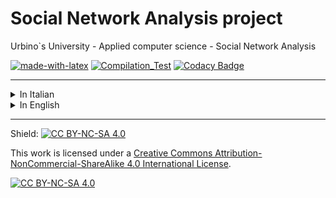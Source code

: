 # Social Network Analysis project

Urbino`s University - Applied computer science - Social Network Analysis 

[![made-with-latex](https://img.shields.io/badge/Made%20with-LaTeX-1f425f.svg)](https://www.latex-project.org/)
[![Compilation_Test](https://github.com/R0mb0/Social-Network-Analysis-project/actions/workflows/Compilation_Test.yml/badge.svg)](https://github.com/R0mb0/Social-Network-Analysis-project/actions/workflows/Compilation_Test.yml)
[![Codacy Badge](https://app.codacy.com/project/badge/Grade/f0951e950b3b41a58fb2b2a149d1c2a8)](https://app.codacy.com/gh/R0mb0/Social-Network-Analysis-project/dashboard?utm_source=gh&utm_medium=referral&utm_content=&utm_campaign=Badge_grade)

---
 
<details>
<summary>In Italian</summary>  

# Progetto di analisi delle reti sociali  
## Obiettivo:  
Analizzare la struttura della rete delle strutture sanitarie della provincia di Ascoli Piceno che erogano servizi di assistenza psichiatrica.  
I legami, pesati e non orientati, indicano che le strutture collegate hanno condiviso un certo numero di pazienti (numero espresso dal peso).  
L’obiettivo è individuare se la struttura corrisponde a: 
* Un’organizzazione diffusa, in cui esistono poche disparità tra le centralità dei nodi. 
* Centralizzata, con pochi nodi che coordinano la gestione dei servizi.
* Integrata, composta da gruppi di nodi che collaborano molto al loro interno ma poco all’esterno. 
</details>

<details>
<summary>In English</summary>  

# Social Network Analysis Project 
## Target  
The target is analyze the network of sanitaries structures of Ascoli Picieno province that provide psychiatric assistance services.  
The bonds, scaled and not oriented, show that linked structures have shared a certain number of patiente (the number is expressed from the weight).  
The goal is to determinate if the network agree with :
* A widespread organization, where there aren't many inequality between nodes centrality.
* A Centralized organization, where many nodes coordinates the services.
* A Integrated organizazion, where there are nodes groups that works hard inside them.
</details>

---

Shield: [![CC BY-NC-SA 4.0][cc-by-nc-sa-shield]][cc-by-nc-sa]

This work is licensed under a
[Creative Commons Attribution-NonCommercial-ShareAlike 4.0 International License][cc-by-nc-sa].

[![CC BY-NC-SA 4.0][cc-by-nc-sa-image]][cc-by-nc-sa]

[cc-by-nc-sa]: http://creativecommons.org/licenses/by-nc-sa/4.0/
[cc-by-nc-sa-image]: https://licensebuttons.net/l/by-nc-sa/4.0/88x31.png
[cc-by-nc-sa-shield]: https://img.shields.io/badge/License-CC%20BY--NC--SA%204.0-lightgrey.svg
